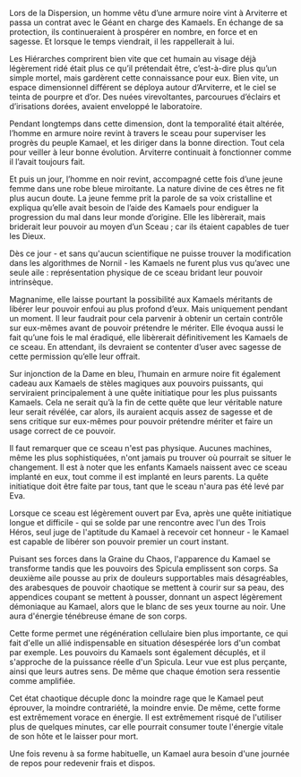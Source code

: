 Lors de la Dispersion, un homme vêtu d’une armure noire vint à Arviterre et passa un contrat avec le Géant en charge des Kamaels. En échange de sa protection, ils continueraient à prospérer en nombre, en force et en sagesse. Et lorsque le temps viendrait, il les rappellerait à lui.

Les Hiérarches comprirent bien vite que cet humain au visage déjà légèrement ridé était plus ce qu’il prétendait être, c’est-à-dire plus qu’un simple mortel, mais gardèrent cette connaissance pour eux. Bien vite, un espace dimensionnel différent se déploya autour d’Arviterre, et le ciel se teinta de pourpre et d’or. Des nuées virevoltantes, parcourues d’éclairs et d’irisations dorées, avaient enveloppé le laboratoire.

Pendant longtemps dans cette dimension, dont la temporalité était altérée, l’homme en armure noire revint à travers le sceau pour superviser les progrès du peuple Kamael, et les diriger dans la bonne direction. Tout cela pour veiller à leur bonne évolution. Arviterre continuait à fonctionner comme il l’avait toujours fait.

Et puis un jour, l’homme en noir revint, accompagné cette fois d’une jeune femme dans une robe bleue miroitante. La nature divine de ces êtres ne fit plus aucun doute. La jeune femme prit la parole de sa voix cristalline et expliqua qu’elle avait besoin de l’aide des Kamaels pour endiguer la progression du mal dans leur monde d’origine. Elle les libèrerait, mais briderait leur pouvoir au moyen d’un Sceau ; car ils étaient capables de tuer les Dieux.

Dès ce jour - et sans qu'aucun scientifique ne puisse trouver la modification dans les algorithmes de Nornil - les Kamaels ne furent plus vus qu’avec une seule aile : représentation physique de ce sceau bridant leur pouvoir intrinsèque.

Magnanime, elle laisse pourtant la possibilité aux Kamaels méritants de libérer leur pouvoir enfoui au plus profond d’eux. Mais uniquement pendant un moment. Il leur faudrait pour cela parvenir à obtenir un certain contrôle sur eux-mêmes avant de pouvoir prétendre le mériter. Elle évoqua aussi le fait qu’une fois le mal éradiqué, elle libèrerait définitivement les Kamaels de ce sceau. En attendant, ils devraient se contenter d’user avec sagesse de cette permission qu’elle leur offrait.

Sur injonction de la Dame en bleu, l’humain en armure noire fit également cadeau aux Kamaels de stèles magiques aux pouvoirs puissants, qui serviraient principalement à une quête initiatique pour les plus puissants Kamaels. Cela ne serait qu’à la fin de cette quête que leur véritable nature leur serait révélée, car alors, ils auraient acquis assez de sagesse et de sens critique sur eux-mêmes pour pouvoir prétendre mériter et faire un usage correct de ce pouvoir.

Il faut remarquer que ce sceau n'est pas physique. Aucunes machines, même les plus sophistiquées, n'ont jamais pu trouver où pourrait se situer le changement. Il est à noter que les enfants Kamaels naissent avec ce sceau implanté en eux, tout comme il est implanté en leurs parents. La quête initiatique doit être faite par tous, tant que le sceau n'aura pas été levé par Eva.

Lorsque ce sceau est légèrement ouvert par Eva, après une quête initiatique longue et difficile - qui se solde par une rencontre avec l'un des Trois Héros, seul juge de l'aptitude du Kamael à recevoir cet honneur - le Kamael est capable de libérer son pouvoir premier un court instant.

Puisant ses forces dans la Graine du Chaos, l'apparence du Kamael se transforme tandis que les pouvoirs des Spicula emplissent son corps. Sa deuxième aile pousse au prix de douleurs supportables mais désagréables, des arabesques de pouvoir chaotique se mettent à courir sur sa peau, des appendices coupant se mettent à pousser, donnant un aspect légèrement démoniaque au Kamael, alors que le blanc de ses yeux tourne au noir. Une aura d'énergie ténébreuse émane de son corps.

Cette forme permet une régénération cellulaire bien plus importante, ce qui fait d'elle un allié indispensable en situation désespérée lors d'un combat par exemple. Les pouvoirs du Kamaels sont également décuplés, et il s'approche de la puissance réelle d'un Spicula. Leur vue est plus perçante, ainsi que leurs autres sens. De même que chaque émotion sera ressentie comme amplifiée.

Cet état chaotique décuple donc la moindre rage que le Kamael peut éprouver, la moindre contrariété, la moindre envie. De même, cette forme est extrêmement vorace en énergie. Il est extrêmement risqué de l'utiliser plus de quelques minutes, car elle pourrait consumer toute l'énergie vitale de son hôte et le laisser pour mort.

Une fois revenu à sa forme habituelle, un Kamael aura besoin d'une journée de repos pour redevenir frais et dispos.
